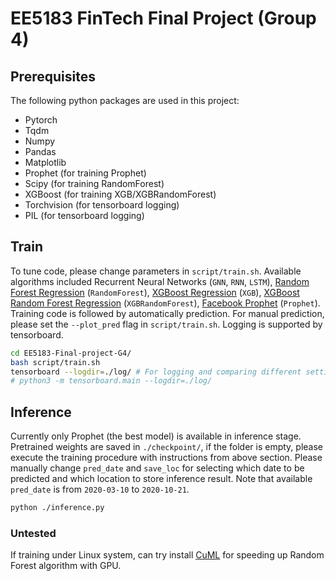 # EE5183 FinTech Final Project (Group 4)

## Prerequisites

The following python packages are used in this project:

* Pytorch
* Tqdm
* Numpy
* Pandas
* Matplotlib
* Prophet (for training Prophet)
* Scipy (for training RandomForest)
* XGBoost (for training XGB/XGBRandomForest)
* Torchvision (for tensorboard logging)
* PIL (for tensorboard logging)

## Train

To tune code, please change parameters in `script/train.sh`. Available algorithms included Recurrent Neural Networks (`GNN`, `RNN`, `LSTM`), [Random Forest Regression][Random Forest Regression] (`RandomForest`), [XGBoost Regression][XGBoost Regression] (`XGB`), [XGBoost Random Forest Regression][XGBoost Random Forest Regression] (`XGBRandomForest`), [Facebook Prophet][Facebook Prophet] (`Prophet`). Training code is followed by automatically prediction. For manual prediction, please set the `--plot_pred` flag in `script/train.sh`. Logging is supported by tensorboard.

```bash
cd EE5183-Final-project-G4/
bash script/train.sh
tensorboard --logdir=./log/ # For logging and comparing different settings
# python3 -m tensorboard.main --logdir=./log/
```

## Inference

Currently only Prophet (the best model) is available in inference stage. Pretrained weights are saved in `./checkpoint/`, if the folder is empty, please execute the training procedure with instructions from above section. Please manually change `pred_date` and `save_loc` for selecting which date to be predicted and which location to store inference result. Note that available `pred_date` is from `2020-03-10` to `2020-10-21`.

```bash
python ./inference.py 
```

### Untested

If training under Linux system, can try install [CuML][CuML] for speeding up Random Forest algorithm with GPU.

[Random Forest Regression]: https://scikit-learn.org/stable/modules/generated/sklearn.ensemble.RandomForestRegressor.html
[XGBoost Regression]: https://xgboost.readthedocs.io/en/latest/python/python_api.html?highlight=xgbregressor#xgboost.XGBRegressor
[XGBoost Random Forest Regression]: https://xgboost.readthedocs.io/en/latest/python/python_api.html?highlight=xgbrfregressor#xgboost.XGBRFRegressor
[Facebook Prophet]: https://github.com/facebook/prophet
[CuML]: https://github.com/rapidsai/cuml